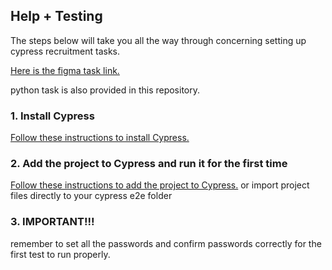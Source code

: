 ## Help + Testing

The steps below will take you all the way through concerning setting up cypress recruitment tasks.

[Here is the figma task link.](https://www.figma.com/proto/IR2ZuAVE4ha3RjKaDsEvtf/Untitled?node-id=15-42&scaling=scale-down&page-id=0%3A1)

python task is also provided in this repository.

### 1. Install Cypress

[Follow these instructions to install Cypress.](https://on.cypress.io/installing-cypress)

### 2. Add the project to Cypress and run it for the first time

[Follow these instructions to add the project to Cypress.](https://on.cypress.io/writing-your-first-test)
or 
import project files directly to your cypress e2e folder

### 3. IMPORTANT!!!

remember to set all the passwords and confirm passwords correctly for the first test to run properly.

